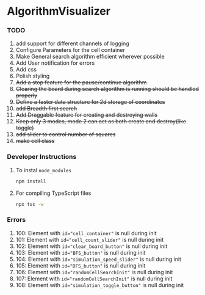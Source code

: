 # AlgorithmVisualizer

### TODO
1) add support for different channels of logging
1) Configure Parameters for the cell container
1) Make General search algorithm efficient wherever possible
1) Add User notification for errors
1) Add css
1) Polish styling
1) ~~Add a stop feature for the pause/continue algorithm~~
1) ~~Clearing the board during search algorithm is running should be handled properly~~
1) ~~Define a faster data structure for 2d storage of coordinates~~
1) ~~add Breadth first search~~
1) ~~Add Draggable feature for creating and destroying walls~~
1) ~~Keep only 3 modes, mode 2 can act as both create and destroy(like toggle)~~
1) ~~add slider to control number of squares~~
1) ~~make cell class~~


### Developer Instructions

1) To instal `node_modules`
    ```BASH
    npm install
    ```
1) For compiling TypeScript files
    ```BASH
    npx tsc -w
    ```

### Errors
1) 100: Element with `id="cell_container"` is null during init
1) 101: Element with `id="cell_count_slider"` is null during init
1) 102: Element with `id="clear_board_button"` is null during init
1) 103: Element with `id="BFS_button"` is null during init
1) 104: Element with `id="simulation_speed_slider"` is null during init
1) 105: Element with `id="DFS_button"` is null during init
1) 106: Element with `id="randomCellSearchInit"` is null during init
1) 107: Element with `id="randomCellSearchInit"` is null during init
1) 108: Element with `id="simulation_toggle_button"` is null during init
